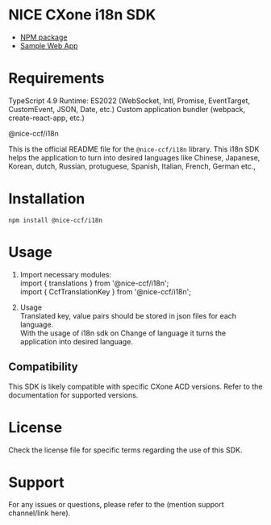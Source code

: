 # NICE CXone i18n SDK

*  [NPM package](https://www.npmjs.com/package/@nice-ccf/acd-sdk)
*  [Sample Web App](https://github.com/nice-cxone/webapp-acd-cxagent-sdk-consumer)

# Requirements

TypeScript 4.9
Runtime: ES2022 (WebSocket, Intl, Promise, EventTarget, CustomEvent, JSON, Date, etc.)
Custom application bundler (webpack, create-react-app, etc.)

@nice-ccf/i18n

This is the official README file for the `@nice-ccf/i18n` library. This i18n SDK helps the application to turn into desired languages like Chinese, Japanese, Korean, dutch, Russian, protuguese, Spanish, Italian, French, German etc.,

# Installation

`npm install @nice-ccf/i18n`

# Usage

1. Import necessary modules:<br />
   import { translations } from '@nice-ccf/i18n';<br />
   import { CcfTranslationKey } from '@nice-ccf/i18n';

2. Usage <br/>
   Translated key, value pairs should be stored in json files for each language.<br />
    With the usage of i18n sdk on Change of language it turns the application into desired language.

## Compatibility

This SDK is likely compatible with specific CXone ACD versions. Refer to the documentation for supported versions.

# License

Check the license file for specific terms regarding the use of this SDK.

# Support

For any issues or questions, please refer to the (mention support channel/link here).